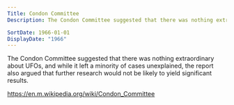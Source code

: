 ```yaml
---
Title: Condon Committee
Description: The Condon Committee suggested that there was nothing extraordinary about UFOs, and while it left a minority of cases unexplained, the report also argued that further research would not be likely to yield significant results.

SortDate: 1966-01-01
DisplayDate: "1966"
---
```


The Condon Committee suggested that there was nothing extraordinary about UFOs, and while it left a minority of cases unexplained, the report also argued that further research would not be likely to yield significant results.

https://en.m.wikipedia.org/wiki/Condon_Committee